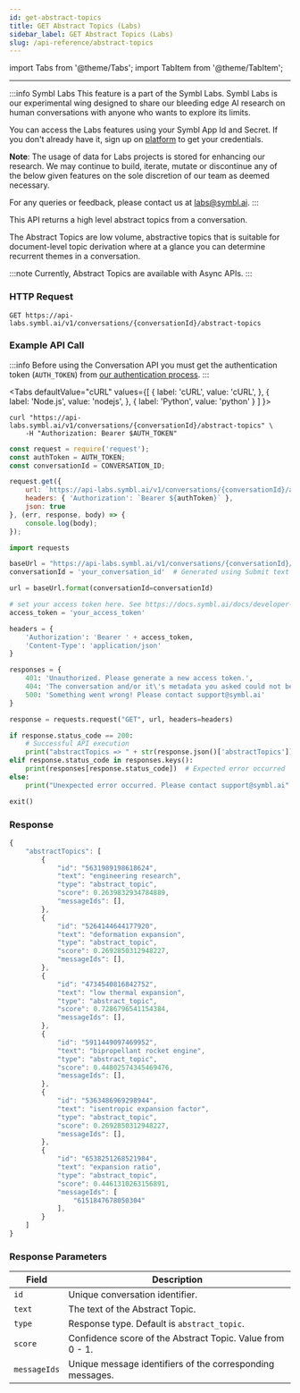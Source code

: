 ```yaml
---
id: get-abstract-topics
title: GET Abstract Topics (Labs)
sidebar_label: GET Abstract Topics (Labs)
slug: /api-reference/abstract-topics
---
```

import Tabs from '@theme/Tabs';
import TabItem from '@theme/TabItem';

---

:::info Symbl Labs
This feature is a part of the Symbl Labs. Symbl Labs is our experimental wing designed to share our bleeding edge AI research on human conversations with anyone who wants to explore its limits. 


You can access the Labs features using your Symbl App Id and Secret.  If you don't already have it, sign up on [platform](https://platform.symbl.ai/#/login) to get your credentials.

**Note**: The usage of data for Labs projects is stored for enhancing our research.  We may continue to build, iterate, mutate or discontinue any of the below given features on the sole discretion of our team as deemed necessary. 

For any queries or feedback, please contact us at labs@symbl.ai.
:::

This API returns a high level abstract topics from a conversation.

The Abstract Topics are low volume, abstractive topics that is suitable for document-level topic derivation where at a glance you can determine recurrent themes in a conversation.

:::note
Currently, Abstract Topics are available with Async APIs. 
:::


### HTTP Request

`GET https://api-labs.symbl.ai/v1/conversations/{conversationId}/abstract-topics`


### Example API Call

:::info
Before using the Conversation API you must get the authentication token (`AUTH_TOKEN`) from [our authentication process](/docs/developer-tools/authentication).
:::


<Tabs
  defaultValue="cURL"
  values={[
    { label: 'cURL', value: 'cURL', },
    { label: 'Node.js', value: 'nodejs', },
    { label: 'Python', value: 'python' }
  ]
}>
<TabItem value="cURL">

```shell
curl "https://api-labs.symbl.ai/v1/conversations/{conversationId}/abstract-topics" \
    -H "Authorization: Bearer $AUTH_TOKEN"
```

</TabItem>

<TabItem value="nodejs">

```js
const request = require('request');
const authToken = AUTH_TOKEN;
const conversationId = CONVERSATION_ID;

request.get({
    url: `https://api-labs.symbl.ai/v1/conversations/{conversationId}/abstract-topics`,
    headers: { 'Authorization': `Bearer ${authToken}` },
    json: true
}, (err, response, body) => {
    console.log(body);
});
```

</TabItem>
<TabItem value="python">

```py
import requests

baseUrl = "https://api-labs.symbl.ai/v1/conversations/{conversationId}/abstract-topics"
conversationId = 'your_conversation_id'  # Generated using Submit text end point

url = baseUrl.format(conversationId=conversationId)

# set your access token here. See https://docs.symbl.ai/docs/developer-tools/authentication
access_token = 'your_access_token'

headers = {
    'Authorization': 'Bearer ' + access_token,
    'Content-Type': 'application/json'
}

responses = {
    401: 'Unauthorized. Please generate a new access token.',
    404: 'The conversation and/or it\'s metadata you asked could not be found, please check the input provided',
    500: 'Something went wrong! Please contact support@symbl.ai'
}

response = requests.request("GET", url, headers=headers)

if response.status_code == 200:
    # Successful API execution
    print("abstractTopics => " + str(response.json()['abstractTopics']))  
elif response.status_code in responses.keys():
    print(responses[response.status_code])  # Expected error occurred
else:
    print("Unexpected error occurred. Please contact support@symbl.ai" + ", Debug Message => " + str(response.text))

exit()
```

</TabItem>
</Tabs>


### Response

```javascript
{
    "abstractTopics": [
        {
            "id": "5631989198618624",
            "text": "engineering research",
            "type": "abstract_topic",
            "score": 0.2639832934784889,
            "messageIds": [],
        },
        {
            "id": "5264144644177920",
            "text": "deformation expansion",
            "type": "abstract_topic",
            "score": 0.2692850312948227,
            "messageIds": [],
        },
        {
            "id": "4734540816842752",
            "text": "low thermal expansion",
            "type": "abstract_topic",
            "score": 0.7286796541154384,
            "messageIds": [],
        },
        {
            "id": "5911449097469952",
            "text": "bipropellant rocket engine",
            "type": "abstract_topic",
            "score": 0.44802574345469476,
            "messageIds": [],
        },
        {
            "id": "5363486969298944",
            "text": "isentropic expansion factor",
            "type": "abstract_topic",
            "score": 0.2692850312948227,
            "messageIds": [],
        },
        {
            "id": "6538251268521984",
            "text": "expansion ratio",
            "type": "abstract_topic",
            "score": 0.4461310263156891,
            "messageIds": [
                "6151847678050304"
            ],
        }
    ]
}
```

### Response Parameters

Field  | Description
---------- | ------- |
```id``` | Unique conversation identifier.
```text``` | The text of the Abstract Topic.
```type``` | Response type. Default is `abstract_topic`.
```score``` | Confidence score of the Abstract Topic. Value from 0 - 1.
```messageIds``` | Unique message identifiers of the corresponding messages.